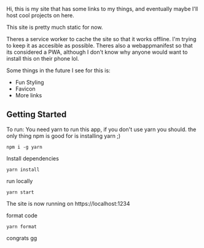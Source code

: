 Hi, this is my site that has some links to my things, and eventually maybe I'll host cool projects on here.

This site is pretty much static for now.

Theres a service worker to cache the site so that it works offline.
I'm trying to keep it as accesible as possible.
Theres also a webappmanifest so that its considered a PWA, although I don't know why anyone would want to install this on their phone lol.

Some things in the future I see for this is:

- Fun Styling
- Favicon
- More links

## Getting Started

To run:
You need yarn to run this app, if you don't use yarn you should. the only thing npm is good for is installing yarn ;)

```
npm i -g yarn
```

Install dependencies

```
yarn install
```

run locally

```
yarn start
```

The site is now running on https://localhost:1234

format code

```
yarn format
```

congrats gg
